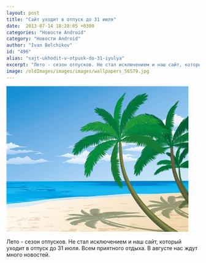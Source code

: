 ```yaml
---
layout: post
title: "Сайт уходит в отпуск до 31 июля"
date:  2013-07-14 18:28:05 +0300
categories: "Новости Android"
category: "Новости Android"
author: "Ivan Belchikov"
id: "496"
alias: "sajt-ukhodit-v-otpusk-do-31-iyulya"
excerpt: "Лето - сезон отпусков. Не стал исключением и наш сайт, который уходит в отпуск до 31 июля. Всем приятного отдыха. В августе нас ждут много новостей."
image: /oldImages/images/images/wallpapers_56579.jpg
---
```

<img src="/oldImages/images/images/wallpapers_56579.jpg" alt="Отпуск" />

Лето - сезон отпусков. Не стал исключением и наш сайт, который уходит в отпуск до 31 июля. Всем приятного отдыха. В августе нас ждут много новостей.

